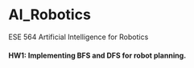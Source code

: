 # AI_Robotics
ESE 564 Artificial Intelligence for Robotics

#### HW1: Implementing BFS and DFS for robot planning.
